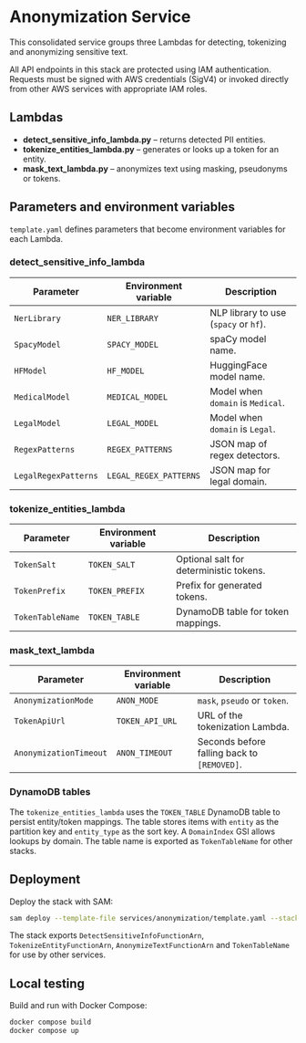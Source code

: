 # Anonymization Service

This consolidated service groups three Lambdas for detecting, tokenizing and anonymizing sensitive text.

All API endpoints in this stack are protected using IAM authentication. Requests
must be signed with AWS credentials (SigV4) or invoked directly from other AWS
services with appropriate IAM roles.

## Lambdas

- **detect_sensitive_info_lambda.py** – returns detected PII entities.
- **tokenize_entities_lambda.py** – generates or looks up a token for an entity.
- **mask_text_lambda.py** – anonymizes text using masking, pseudonyms or tokens.

## Parameters and environment variables

`template.yaml` defines parameters that become environment variables for each Lambda.

### detect_sensitive_info_lambda

| Parameter | Environment variable | Description |
|-----------|----------------------|-------------|
| `NerLibrary` | `NER_LIBRARY` | NLP library to use (`spacy` or `hf`). |
| `SpacyModel` | `SPACY_MODEL` | spaCy model name. |
| `HFModel` | `HF_MODEL` | HuggingFace model name. |
| `MedicalModel` | `MEDICAL_MODEL` | Model when `domain` is `Medical`. |
| `LegalModel` | `LEGAL_MODEL` | Model when `domain` is `Legal`. |
| `RegexPatterns` | `REGEX_PATTERNS` | JSON map of regex detectors. |
| `LegalRegexPatterns` | `LEGAL_REGEX_PATTERNS` | JSON map for legal domain. |

### tokenize_entities_lambda

| Parameter | Environment variable | Description |
|-----------|----------------------|-------------|
| `TokenSalt` | `TOKEN_SALT` | Optional salt for deterministic tokens. |
| `TokenPrefix` | `TOKEN_PREFIX` | Prefix for generated tokens. |
| `TokenTableName` | `TOKEN_TABLE` | DynamoDB table for token mappings. |

### mask_text_lambda

| Parameter | Environment variable | Description |
|-----------|----------------------|-------------|
| `AnonymizationMode` | `ANON_MODE` | `mask`, `pseudo` or `token`. |
| `TokenApiUrl` | `TOKEN_API_URL` | URL of the tokenization Lambda. |
| `AnonymizationTimeout` | `ANON_TIMEOUT` | Seconds before falling back to `[REMOVED]`. |

### DynamoDB tables

The `tokenize_entities_lambda` uses the `TOKEN_TABLE` DynamoDB table to persist entity/token mappings. The table stores items with `entity` as the partition key and `entity_type` as the sort key. A `DomainIndex` GSI allows lookups by domain. The table name is exported as `TokenTableName` for other stacks.

## Deployment

Deploy the stack with SAM:

```bash
sam deploy --template-file services/anonymization/template.yaml --stack-name anonymization
```

The stack exports `DetectSensitiveInfoFunctionArn`, `TokenizeEntityFunctionArn`, `AnonymizeTextFunctionArn` and `TokenTableName` for use by other services.


## Local testing

Build and run with Docker Compose:

```bash
docker compose build
docker compose up
```
